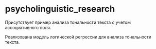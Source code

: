 # psycholinguistic_research

Присутствует пример анализа тональности текста с учетом ассоциативного поля.

Реализована модель логической регрессии для анализа тональности текста. 
